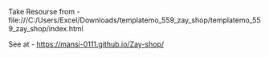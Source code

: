 Take Resourse from - file:///C:/Users/Excel/Downloads/templatemo_559_zay_shop/templatemo_559_zay_shop/index.html

See at - https://mansi-0111.github.io/Zay-shop/

